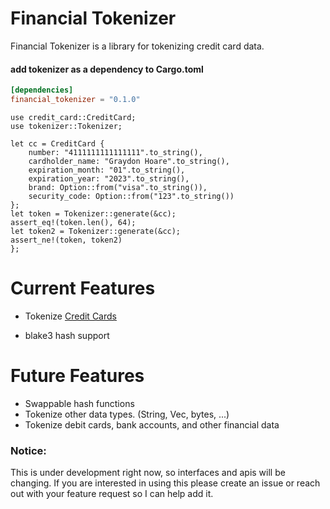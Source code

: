 # Financial Tokenizer

Financial Tokenizer is a library for tokenizing credit card data.

#### add tokenizer as a dependency to Cargo.toml 
```toml
[dependencies]
financial_tokenizer = "0.1.0"
```

```rust,norun
use credit_card::CreditCard;
use tokenizer::Tokenizer;

let cc = CreditCard {
    number: "4111111111111111".to_string(),
    cardholder_name: "Graydon Hoare".to_string(),
    expiration_month: "01".to_string(),
    expiration_year: "2023".to_string(),
    brand: Option::from("visa".to_string()),
    security_code: Option::from("123".to_string())
};
let token = Tokenizer::generate(&cc);
assert_eq!(token.len(), 64);
let token2 = Tokenizer::generate(&cc);
assert_ne!(token, token2)
};
```

# Current Features
- Tokenize [Credit Cards](https://github.com/chmoder/credit_card)

- blake3 hash support

# Future Features
- Swappable hash functions
- Tokenize other data types.  (String, Vec, bytes, ...)
- Tokenize debit cards, bank accounts, and other financial data

### Notice:
This is under development right now, so interfaces
and apis will be changing.  If you are interested
in using this please create an issue or reach out
with your feature request so I can help add it.